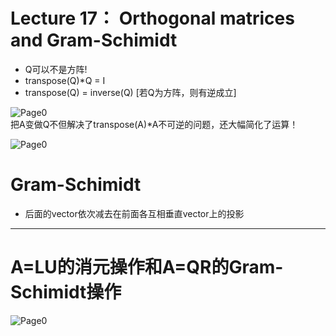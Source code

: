 # Lecture 17： Orthogonal matrices and Gram-Schimidt
* Q可以不是方阵!
* transpose(Q)*Q = I
* transpose(Q) = inverse(Q) [若Q为方阵，则有逆成立]

![Page0](https://github.com/zhukuixi/RainyNight/blob/master/LinearAlgebra/Images/L17_1.jpg)  
 把A变做Q不但解决了transpose(A)*A不可逆的问题，还大幅简化了运算！


![Page0](https://github.com/zhukuixi/RainyNight/blob/master/LinearAlgebra/Images/L17_2.jpg)  

# Gram-Schimidt
* 后面的vector依次减去在前面各互相垂直vector上的投影

*** 

# A=LU的消元操作和A=QR的Gram-Schimidt操作  
![Page0](https://github.com/zhukuixi/RainyNight/blob/master/LinearAlgebra/Images/L17_3.jpg)  

